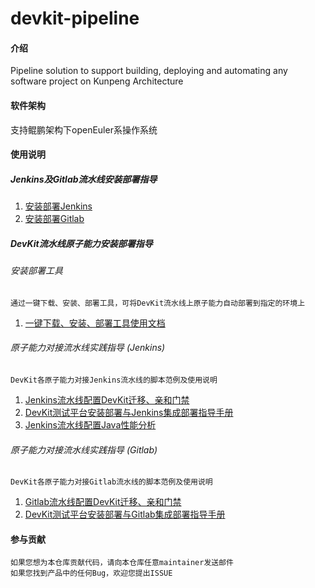 # devkit-pipeline

#### 介绍
Pipeline solution to support building, deploying and automating any software project on Kunpeng Architecture

#### 软件架构
支持鲲鹏架构下openEuler系操作系统

#### 使用说明
##### Jenkins及Gitlab流水线安装部署指导
1.  [安装部署Jenkins](https://gitee.com/openeuler/devkit-pipeline/blob/master/document/Jenkins安装部署/安装部署Jenkins.md)
2.  [安装部署Gitlab](https://gitee.com/openeuler/devkit-pipeline/blob/master/document/gitlab安装部署/gitlab安装部署.md)
##### DevKit流水线原子能力安装部署指导
###### 安装部署工具
    通过一键下载、安装、部署工具，可将DevKit流水线上原子能力自动部署到指定的环境上
1. [一键下载、安装、部署工具使用文档](https://gitee.com/openeuler/devkit-pipeline/blob/master/document/批量部署工具/批量部署工具和一键下载工具说明文档.md)
###### 原子能力对接流水线实践指导 (Jenkins)
    DevKit各原子能力对接Jenkins流水线的脚本范例及使用说明

1. [Jenkins流水线配置DevKit迁移、亲和门禁](https://gitee.com/openeuler/devkit-pipeline/blob/master/document/Jenkins安装部署/Jenkins流水线配置迁移、亲和门禁.md)
2. [DevKit测试平台安装部署与Jenkins集成部署指导手册](https://gitee.com/openeuler/devkit-pipeline/blob/master/document/lkp-test安装部署/devkit测试平台安装部署与jenkins集成部署指导手册.md)
3. [Jenkins流水线配置Java性能分析](document/Jenkins安装部署/Jenkins流水线配置Java性能分析.md)

###### 原子能力对接流水线实践指导 (Gitlab)
    DevKit各原子能力对接Gitlab流水线的脚本范例及使用说明
1.  [Gitlab流水线配置DevKit迁移、亲和门禁](https://gitee.com/openeuler/devkit-pipeline/blob/master/document/gitlab安装部署/Gitlab流水线配置迁移、亲和门禁.md)
2.  [DevKit测试平台安装部署与Gitlab集成部署指导手册](https://gitee.com/openeuler/devkit-pipeline/blob/master/document/lkp-test安装部署/devkit测试平台安装部署与gitlab集成部署指导手册.md)
#### 参与贡献
    如果您想为本仓库贡献代码，请向本仓库任意maintainer发送邮件
    如果您找到产品中的任何Bug，欢迎您提出ISSUE
